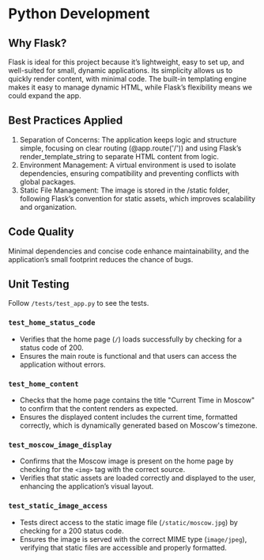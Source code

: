# Python Development

## Why Flask?
Flask is ideal for this project because it’s lightweight, easy to set up, and well-suited for small, dynamic applications. Its simplicity allows us to quickly render content, with minimal code. The built-in templating engine makes it easy to manage dynamic HTML, while Flask’s flexibility means we could expand the app.

## Best Practices Applied
1. Separation of Concerns: The application keeps logic and structure simple, focusing on clear routing (@app.route('/')) and using Flask’s render_template_string to separate HTML content from logic.
2. Environment Management: A virtual environment is used to isolate dependencies, ensuring compatibility and preventing conflicts with global packages.
3. Static File Management: The image is stored in the /static folder, following Flask’s convention for static assets, which improves scalability and organization.

## Code Quality
Minimal dependencies and concise code enhance maintainability, and the application’s small footprint reduces the chance of bugs.

## Unit Testing
Follow `/tests/test_app.py` to see the tests.

### `test_home_status_code`
- Verifies that the home page (`/`) loads successfully by checking for a status code of 200.
- Ensures the main route is functional and that users can access the application without errors.

### `test_home_content`
- Checks that the home page contains the title "Current Time in Moscow" to confirm that the content renders as expected.
- Ensures the displayed content includes the current time, formatted correctly, which is dynamically generated based on Moscow's timezone.

### `test_moscow_image_display`
- Confirms that the Moscow image is present on the home page by checking for the `<img>` tag with the correct source.
- Verifies that static assets are loaded correctly and displayed to the user, enhancing the application’s visual layout.

### `test_static_image_access`
- Tests direct access to the static image file (`/static/moscow.jpg`) by checking for a 200 status code.
- Ensures the image is served with the correct MIME type (`image/jpeg`), verifying that static files are accessible and properly formatted.